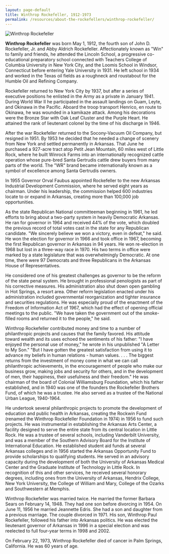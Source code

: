 ```yaml
---
layout: page-default
title: Winthrop Rockefeller, 1912-1973
permalink: /resources/about-the-rockefellers/winthrop-rockefeller/
---
```

<div class="bio-page-image"><img alt="Winthrop Rockefeller" src="{{site.baseurl}}/assets/img/10_winthroprockefeller.png"/></div>

**Winthrop Rockefeller** was born May 1, 1912, the fourth son of John D. Rockefeller, Jr. and Abby Aldrich Rockefeller. Affectionately known as "Win" to family and friends, he attended the Lincoln School, a progressive co-educational preparatory school connected with Teachers College of Columbia University in New York City, and the Loomis School in Windsor, Connecticut before entering Yale University in 1931\. He left school in 1934 and worked in the Texas oil fields as a roughneck and roustabout for the Humble Oil and Refining Company.  

Rockefeller returned to New York City by 1937, but after a series of executive positions he enlisted in the Army as a private in January 1941\. During World War II he participated in the assault landings on Guam, Leyte, and Okinawa in the Pacific. Aboard the troop transport Henrico, en route to Okinawa, he was wounded in a kamikaze attack. Among his decorations were the Bronze Star with Oak Leaf Cluster and the Purple Heart. He attained the rank of lieutenant colonel by the time of his discharge in 1946.  

After the war Rockefeller returned to the Socony-Vacuum Oil Company, but resigned in 1951\. By 1953 he decided that he needed a change of scenery from New York and settled permanently in Arkansas. That June he purchased a 927-acre tract atop Petit Jean Mountain, 60 miles west of Little Rock, where he built Winrock Farms into an internationally recognized cattle operation whose pure-bred Santa Gertrudis cattle drew buyers from many parts of the world. The "WR" brand became internationally known as a symbol of excellence among Santa Gertrudis owners.  

In 1955 Governor Orval Faubus appointed Rockefeller to the new Arkansas Industrial Development Commission, where he served eight years as chairman. Under his leadership, the commission helped 600 industries locate to or expand in Arkansas, creating more than 100,000 job opportunities.  

As the state Republican National committeeman beginning in 1961, he led efforts to bring about a two-party system in heavily Democratic Arkansas. He ran for governor in 1964 and received 44% of the vote, which doubled the previous record of total votes cast in the state for any Republican candidate. "We sincerely believe we won a victory, even in defeat," he said. He won the election for governor in 1966 and took office in 1967, becoming the first Republican governor in Arkansas in 94 years. He won re-election in 1968 but lost in a three-way race in 1970\. His two terms in office were marked by a state legislature that was overwhelmingly Democratic. At one time, there were 97 Democrats and three Republicans in the Arkansas House of Representatives.  

He considered one of his greatest challenges as governor to be the reform of the state penal system. He brought in professional penologists as part of his corrective measures. His administration also shut down open gambling in Hot Springs, a resort area. Other reform legislation enacted under his administration included governmental reorganization and tighter insurance and securities regulations. He was especially proud of the enactment of the Freedom of Information Act of 1967, which had the effect of opening official meetings to the public. "We have taken the government out of the smoke-filled rooms and returned it to the people," he said.  

Winthrop Rockefeller contributed money and time to a number of philanthropic projects and causes that the family favored. His attitude toward wealth and its uses echoed the sentiments of his father: "I have enjoyed the personal use of money," he wrote in his unpublished "A Letter to My Son." "But I have gotten the greatest satisfaction from using it to advance my beliefs in human relations - human values. . . . The biggest returns from the investment of money come in what we can call philanthropic achievements, in the encouragement of people who make our business grow, making jobs and security for others, and in the development of men, their happiness, their usefulness and their freedom." He was chairman of the board of Colonial Williamsburg Foundation, which his father established, and in 1940 was one of the founders the Rockefeller Brothers Fund, of which he was a trustee. He also served as a trustee of the National Urban League, 1940-1964\.  

He undertook several philanthropic projects to promote the development of education and public health in Arkansas, creating the Rockwin Fund (renamed the Winthrop Rockefeller Foundation in 1974) in 1956 to fund such projects. He was instrumental in establishing the Arkansas Arts Center, a facility designed to serve the entire state from its central location in Little Rock. He was a trustee of several schools, including Vanderbilt University, and was a member of the Southern Advisory Board for the Institute of International Education. He established student aid funds at several Arkansas colleges and in 1956 started the Arkansas Opportunity Fund to provide scholarships to qualifying students. He served in an advisory capacity during the development of both the University of Arkansas Medical Center and the Graduate Institute of Technology in Little Rock. In recognition of this and other services, he received several honorary degrees, including ones from the University of Arkansas, Hendrix College, New York University, the College of William and Mary, College of the Ozarks and Southwestern at Memphis.  

Winthrop Rockefeller was married twice. He married the former Barbara Sears on February 14, 1948\. They had one son before divorcing in 1954\. On June 11, 1956 he married Jeannette Edris. She had a son and daughter from a previous marriage. The couple divorced in 1971\. His son, Winthrop Paul Rockefeller, followed his father into Arkansas politics. He was elected the lieutenant governor of Arkansas in 1996 in a special election and was reelected to full four-year terms in 1998 and 2002.  

On February 22, 1973, Winthrop Rockefeller died of cancer in Palm Springs, California. He was 60 years of age.  
